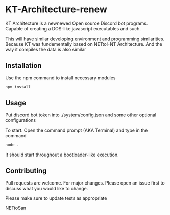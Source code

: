 # KT-Architecture-renew

KT Architecture is a newnewed Open source Discord bot programs. Capable of creating a DOS-like javascript executables and such.

This will have similar developing environment and programming similarities. Because KT was fundementally based on NETto!-NT Architecture. And the way it compiles the data is also similar

## Installation
Use the npm command to install necessary modules
```bash
npm install
```

## Usage
Put discord bot token into ./system/config.json and some other optional configurations

To start. Open the command prompt (AKA Terminal) and type in the command
```js
node .
```
It should start throughout a bootloader-like execution.

## Contributing
Pull requests are welcome. For major changes. Please open an issue first to discuss what you would like to change.

Please make sure to update tests as appropriate

NETtoSan
